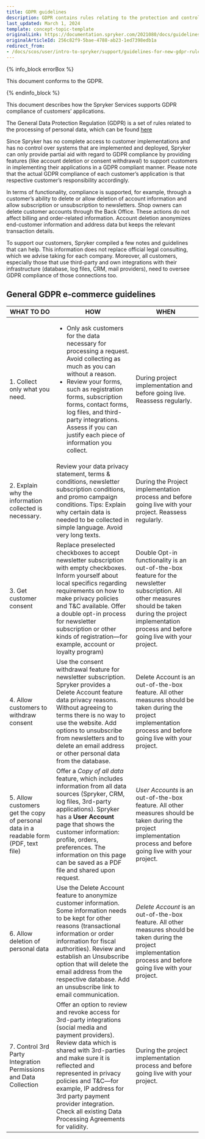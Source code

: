 ```yaml
---
title: GDPR guidelines
description: GDPR contains rules relating to the protection and control of personal data.
last_updated: March 1, 2024
template: concept-topic-template
originalLink: https://documentation.spryker.com/2021080/docs/guidelines-for-new-gdpr-rules
originalArticleId: 256c82f9-5bae-4788-ab23-1ed7398edb1a
redirect_from:
- /docs/scos/user/intro-to-spryker/support/guidelines-for-new-gdpr-rules.html
---
```


{% info_block errorBox %}

This document conforms to the GDPR.

{% endinfo_block %}

This document describes how the Spryker Services supports GDPR compliance of customers’ applications.

The General Data Protection Regulation (GDPR) is a set of rules related to the processing of personal data, which can be found [here](https://eur-lex.europa.eu/legal-content/EN/TXT/?uri=celex:32016R0679)

Since Spryker has no complete access to customer implementations and has no control over systems that are implemented and deployed, Spryker can only provide partial aid with regard to GDPR compliance by providing features (like account deletion or consent withdrawal) to support customers in implementing their applications in a GDPR compliant manner. Please note that the actual GDPR compliance of each customer’s application is that respective customer’s responsibility accordingly.

In terms of functionality, compliance is supported, for example, through a customer’s ability to delete or allow deletion of account information and allow subscription  or unsubscription to newsletters. Shop owners can delete customer accounts through the Back Office. These actions do not affect billing and order-related information. Account deletion anonymizes end-customer information and address data but keeps the relevant transaction details.

To support our customers, Spryker compiled a few notes and guidelines that can help. This information does not replace official legal consulting, which we advise taking for each company. Moreover, all customers, especially those that use third-party and own integrations with their infrastructure (database, log files, CRM, mail providers), need to oversee GDPR compliance of those connections too.

## General GDPR e-commerce guidelines

|  WHAT TO DO | HOW | WHEN |
| --- | --- | --- |
|  1. Collect only what you need. | <ul><li>Only ask customers for the data necessary for processing a request. Avoid collecting as much as you can without a reason.</li><li> Review your forms, such as registration forms, subscription forms, contact forms, log files, and third-party integrations. Assess if you can justify each piece of information you collect.</li></ul> | During project implementation and before going live. Reassess regularly. |
|  2. Explain why the information collected is necessary.     | Review your data privacy statement, terms & conditions, newsletter subscription conditions, and promo campaign conditions. Tips: Explain why certain data is needed to be collected in simple language. Avoid very long texts. | During the Project implementation process and before going live with your project. Reassess regularly. |
| 3. Get customer consent                    | Replace preselected checkboxes to accept newsletter subscription with empty checkboxes. Inform yourself about local specifics regarding requirements on how to make privacy policies and T&C available. Offer a double opt-in process for newsletter subscription or other kinds of registration—for example, account or loyalty program) | Double Opt-in functionality is an out-of-the-box feature for the newsletter subscription. All other measures should be taken during the project implementation process and before going live with your project. |
| 4. Allow customers to withdraw consent              | Use the consent withdrawal feature for newsletter subscription. Spryker provides a Delete Account feature data privacy reasons. Without agreeing to terms there is no way to use the website. Add options to unsubscribe from newsletters and to delete an email address or other personal data from the database. | Delete Account is an out-of-the-box feature. All other measures should be taken during the project implementation process and before going live with your project. |
| 5. Allow customers get the copy of personal data in a readable form (PDF, text file) | Offer a *Copy of all data* feature, which includes information from all data sources (Spryker, CRM, log files, 3rd-party applications). Spryker has a **User Account** page that shows the customer information: profile, orders, preferences. The information on this page can be saved as a PDF file and shared upon request. | *User Accounts* is an out-of-the-box feature. All other measures should be taken during the project implementation process and before going live with your project. |
| 6. Allow deletion of personal data              | Use the Delete Account feature to anonymize customer information. Some information needs to be kept for other reasons (transactional information or order information for fiscal authorities). Review and establish an Unsubscribe option that will delete the email address from the respective database. Add an unsubscribe link to email communication. | *Delete Account* is an out-of-the-box feature. All other measures should be taken during the project implementation process and before going live with your project. |
| 7. Control 3rd Party Integration Permissions and Data Collection | Offer an option to review and revoke access for 3rd-party integrations (social media and payment providers). Review data which is shared with 3rd-parties and make sure it is reflected and represented in privacy policies and T&C—for example, IP address for 3rd party payment provider integration. Check all existing Data Processing Agreements for validity. | During the project implementation process and before going live with your project. |
